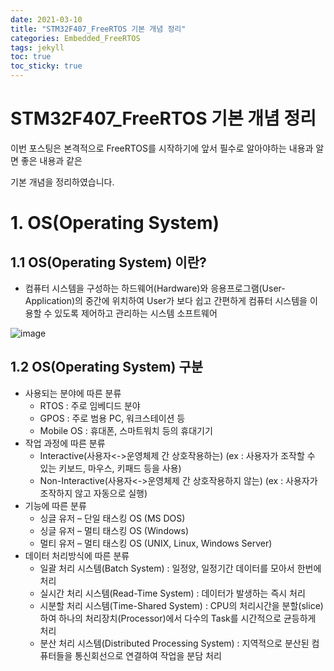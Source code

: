```yaml
---
date: 2021-03-10
title: "STM32F407_FreeRTOS 기본 개념 정리"
categories: Embedded_FreeRTOS
tags: jekyll
toc: true  
toc_sticky: true 
---
```


STM32F407_FreeRTOS 기본 개념 정리
=============
이번 포스팅은 본격적으로 FreeRTOS를 시작하기에 앞서 필수로 알아야하는 내용과 알면 좋은 내용과 같은

기본 개념을 정리하였습니다.

# 1. OS(Operating System)
## 1.1 OS(Operating System) 이란?
* 컴퓨터 시스템을 구성하는 하드웨어(Hardware)와 응용프로그램(User-Application)의 중간에 위치하여 
  User가 보다 쉽고 간편하게 컴퓨터 시스템을 이용할 수 있도록 제어하고 관리하는 시스템 소프트웨어
  
![image](https://user-images.githubusercontent.com/79636864/110556944-e5703600-8182-11eb-8923-f4a6c26c4d0c.png)

## 1.2 OS(Operating System) 구분
* 사용되는 분야에 따른 분류
    * RTOS : 주로 임베디드 분야
    * GPOS : 주로 범용 PC, 워크스테이션 등
    * Mobile OS : 휴대폰, 스마트워치 등의 휴대기기
* 작업 과정에 따른 분류
    * Interactive(사용자<->운영체제 간 상호작용하는)    (ex : 사용자가 조작할 수 있는 키보드, 마우스, 키패드 등을 사용)
    * Non-Interactive(사용자<->운영체제 간 상호작용하지 않는)    (ex : 사용자가 조작하지 않고 자동으로 실행)
* 기능에 따른 분류
    * 싱글 유저 – 단일 태스킹 OS (MS DOS)
    * 싱글 유저 – 멀티 태스킹 OS (Windows)
    * 멀티 유저 – 멀티 태스킹 OS (UNIX, Linux, Windows Server)
* 데이터 처리방식에 따른 분류
    * 일괄 처리 시스템(Batch System) :    일정양, 일정기간 데이터를 모아서 한번에 처리
    * 실시간 처리 시스템(Read-Time System) :    데이터가 발생하는 즉시 처리
    * 시분할 처리 시스템(Time-Shared System) :    CPU의 처리시간을 분할(slice)하여 하나의 처리장치(Processor)에서 다수의 Task를 시간적으로 균등하게 처리
    * 분산 처리 시스템(Distributed Processing System) :    지역적으로 분산된 컴퓨터들을 통신회선으로 연결하여 작업을 분담 처리


